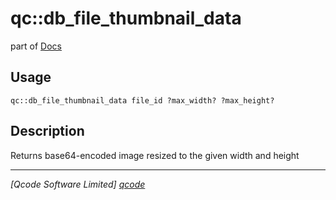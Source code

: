 qc::db_file_thumbnail_data
==========================

part of [Docs](.)

Usage
-----
`qc::db_file_thumbnail_data file_id ?max_width? ?max_height?`

Description
-----------
Returns base64-encoded image resized to the given width and height

----------------------------------
*[Qcode Software Limited] [qcode]*

[qcode]: www.qcode.co.uk "Qcode Software"
